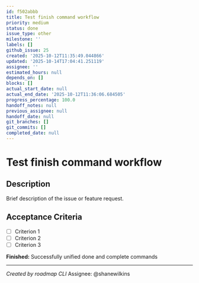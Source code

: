 ```yaml
---
id: f502abbb
title: Test finish command workflow
priority: medium
status: done
issue_type: other
milestone: ''
labels: []
github_issue: 25
created: '2025-10-12T11:35:49.044866'
updated: '2025-10-14T17:04:41.251119'
assignee: ''
estimated_hours: null
depends_on: []
blocks: []
actual_start_date: null
actual_end_date: '2025-10-12T11:36:06.684505'
progress_percentage: 100.0
handoff_notes: null
previous_assignee: null
handoff_date: null
git_branches: []
git_commits: []
completed_date: null
---
```


# Test finish command workflow

## Description

Brief description of the issue or feature request.

## Acceptance Criteria

- [ ] Criterion 1
- [ ] Criterion 2
- [ ] Criterion 3

**Finished:** Successfully unified done and complete commands

---
*Created by roadmap CLI*
Assignee: @shanewilkins